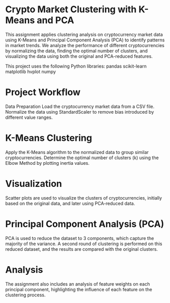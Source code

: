 # Crypto Market Clustering with K-Means and PCA
This assignment applies clustering analysis on cryptocurrency market data using K-Means and Principal Component Analysis (PCA) to identify patterns in market trends. 
We analyze the performance of different cryptocurrencies by normalizing the data, finding the optimal number of clusters, and visualizing the data using both the original and PCA-reduced features.

This project uses the following Python libraries:
pandas
scikit-learn
matplotlib
hvplot
numpy

# Project Workflow
Data Preparation
Load the cryptocurrency market data from a CSV file.
Normalize the data using StandardScaler to remove bias introduced by different value ranges.

# K-Means Clustering
Apply the K-Means algorithm to the normalized data to group similar cryptocurrencies.
Determine the optimal number of clusters (k) using the Elbow Method by plotting inertia values.

# Visualization
Scatter plots are used to visualize the clusters of cryptocurrencies, initially based on the original data, and later using PCA-reduced data.

 # Principal Component Analysis (PCA)
PCA is used to reduce the dataset to 3 components, which capture the majority of the variance.
A second round of clustering is performed on this reduced dataset, and the results are compared with the original clusters.

# Analysis
The assignment also includes an analysis of feature weights on each principal component, highlighting the influence of each feature on the clustering process.

